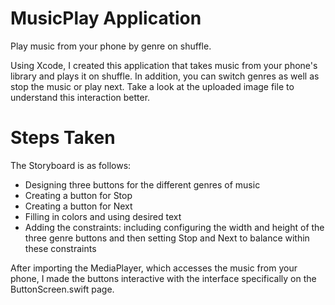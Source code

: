 # MusicPlay Application

Play music from your phone by genre on shuffle.

Using Xcode, I created this application that takes music from your phone's library and plays it on shuffle. In addition, you can switch genres as well as stop the music or play next. Take a look at the uploaded image file to understand this interaction better.

# Steps Taken

The Storyboard is as follows:

- Designing three buttons for the different genres of music
- Creating a button for Stop 
- Creating a button for Next
- Filling in colors and using desired text
- Adding the constraints: including configuring the width and height of the three genre buttons and then setting Stop and Next to balance within these constraints

After importing the MediaPlayer, which accesses the music from your phone, I made the buttons interactive with the interface specifically on the ButtonScreen.swift page.
